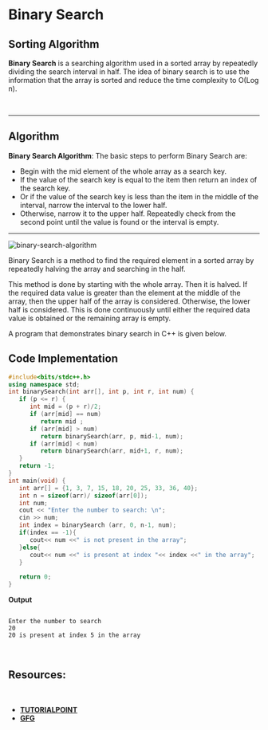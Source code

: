 # Binary Search
## **Sorting Algorithm**

**Binary Search** is a searching algorithm used in a sorted array by repeatedly dividing the search interval in half. The idea of binary search is to use the information that the array is sorted and reduce the time complexity to O(Log n). 

<br><hr>

## **Algorithm**

**Binary Search Algorithm**: The basic steps to perform Binary Search are:

* Begin with the mid element of the whole array as a search key.
* If the value of the search key is equal to the item then return an index of the search key.
*  Or if the value of the search key is less than the item in the middle of the interval, narrow the interval to the lower half.
* Otherwise, narrow it to the upper half.
Repeatedly check from the second point until the value is found or the interval is empty.

<hr>

![binary-search-algorithm](https://media.geeksforgeeks.org/wp-content/uploads/20220309171621/BinarySearch.png)


Binary Search is a method to find the required element in a sorted array by repeatedly halving the array and searching in the half.

This method is done by starting with the whole array. Then it is halved. If the required data value is greater than the element at the middle of the array, then the upper half of the array is considered. Otherwise, the lower half is considered. This is done continuously until either the required data value is obtained or the remaining array is empty.

A program that demonstrates binary search in C++ is given below.

## **Code Implementation**
```cpp 
#include<bits/stdc++.h>
using namespace std;
int binarySearch(int arr[], int p, int r, int num) {
   if (p <= r) {
      int mid = (p + r)/2;
      if (arr[mid] == num)
         return mid ;
      if (arr[mid] > num)
         return binarySearch(arr, p, mid-1, num);
      if (arr[mid] < num)
         return binarySearch(arr, mid+1, r, num);
   }
   return -1;
}
int main(void) {
   int arr[] = {1, 3, 7, 15, 18, 20, 25, 33, 36, 40};
   int n = sizeof(arr)/ sizeof(arr[0]);
   int num;
   cout << "Enter the number to search: \n";
   cin >> num;
   int index = binarySearch (arr, 0, n-1, num);
   if(index == -1){
      cout<< num <<" is not present in the array";
   }else{
      cout<< num <<" is present at index "<< index <<" in the array";
   }
   
   return 0;
}
```
**Output**
```

Enter the number to search
20
20 is present at index 5 in the array
```

<br>

## **Resources:**
<br>

* [**TUTORIALPOINT**](https://www.tutorialspoint.com/binary-search-in-cplusplus)
* [**GFG**](https://www.geeksforgeeks.org/binary-search/)
